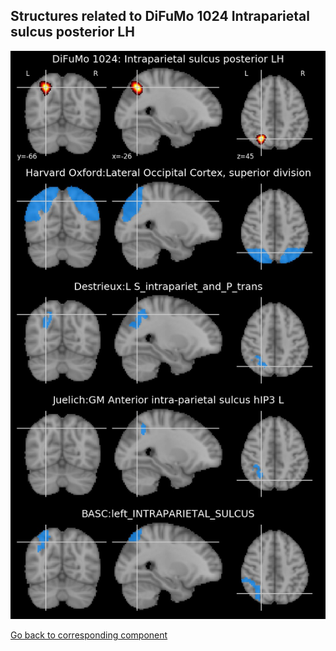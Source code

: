 


## Structures related to DiFuMo 1024 Intraparietal sulcus posterior LH

![686](686.jpg "Structures related to DiFuMo 1024 Intraparietal sulcus posterior LH")

[Go back to corresponding component](https://parietal-inria.github.io/DiFuMo/1024/html/686.html)